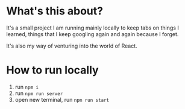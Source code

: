 # What's this about?

It's a small project I am running mainly locally to keep tabs on things I learned, things that I keep googling again and again because I forget.

It's also my way of venturing into the world of React.

# How to run locally

1. run `npm i`
2. run `npm run server`
3. open new terminal, run `npm run start`
